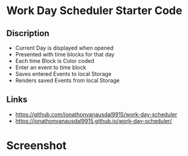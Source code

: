 # Work Day Scheduler Starter Code
## Discription
* Current Day is displayed when opened
* Presented with time blocks for that day
* Each time Block is Color coded
* Enter an event to time block
* Saves entered Events to local Storage
* Renders saved Events from local Storage
## Links
* https://github.com/jonathonvanausdal9915/work-day-scheduler
* https://jonathonvanausdal9915.github.io/work-day-scheduler/
# Screenshot
